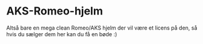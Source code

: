 # AKS-Romeo-hjelm
Altså bare en mega clean Romeo/AKS hjelm der vil være et licens på den, så hvis du sælger dem her kan du få en bøde :)
